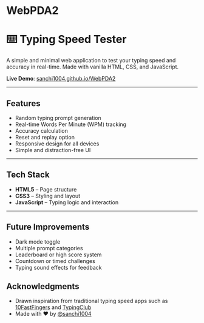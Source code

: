 # WebPDA2
# ⌨️ Typing Speed Tester

A simple and minimal web application to test your typing speed and accuracy in real-time. Made with vanilla HTML, CSS, and JavaScript.

**Live Demo**: [sanchi1004.github.io/WebPDA2](https://sanchi1004.github.io/WebPDA2/)

---

## Features

- Random typing prompt generation
- Real-time Words Per Minute (WPM) tracking
- Accuracy calculation
- Reset and replay option
- Responsive design for all devices
- Simple and distraction-free UI

---

## Tech Stack

- **HTML5** – Page structure
- **CSS3** – Styling and layout
- **JavaScript** – Typing logic and interaction
  
---

##  Future Improvements

- Dark mode toggle
- Multiple prompt categories
- Leaderboard or high score system
- Countdown or timed challenges
- Typing sound effects for feedback

## Acknowledgments

- Drawn inspiration from traditional typing speed apps such as [10FastFingers](https://10fastfingers.com) and [TypingClub](https://www.typingclub.com)
- Made with ❤️ by [@sanchi1004](https://github.com/sanchi1004)

